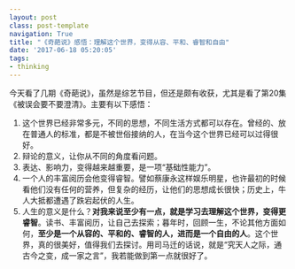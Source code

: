 ```yaml
---
layout: postclass: post-templatenavigation: True
title: "《奇葩说》感悟：理解这个世界，变得从容、平和、睿智和自由"
date: '2017-06-18 05:20:05'
tags:
- thinking
---
```


今天看了几期《奇葩说》，虽然是综艺节目，但还是颇有收获，尤其是看了第20集《被误会要不要澄清》。主要有以下感悟：

1. 这个世界已经非常多元，不同的思想，不同生活方式都可以存在。曾经的、放在普通人的标准，都是不被世俗接纳的人，在当今这个世界已经可以过得很好。
2. 辩论的意义，让你从不同的角度看问题。
2. 表达、影响力，变得越来越重要，是一项“基础性能力”。
3. 一个人的丰富阅历会他变得睿智。譬如蔡康永这样娱乐明星，也许最初的时候看他们没有任何的营养，但复杂的经历，让他们的思想成长很快；历史上，牛人大抵都遭遇了跌宕起伏的人生。
4. 人生的意义是什么？**对我来说至少有一点，就是学习去理解这个世界，变得更睿智**。读书、丰富阅历，让自己去探索；暮年时，回顾一生，不论其他方面如何，**至少是一个从容的、平和的、睿智的人，进而是一个自由的人**。这个世界，真的很美好，值得我们去探讨。用司马迁的话说，就是“究天人之际，通古今之变，成一家之言”，我若能做到第一点就很好了。
